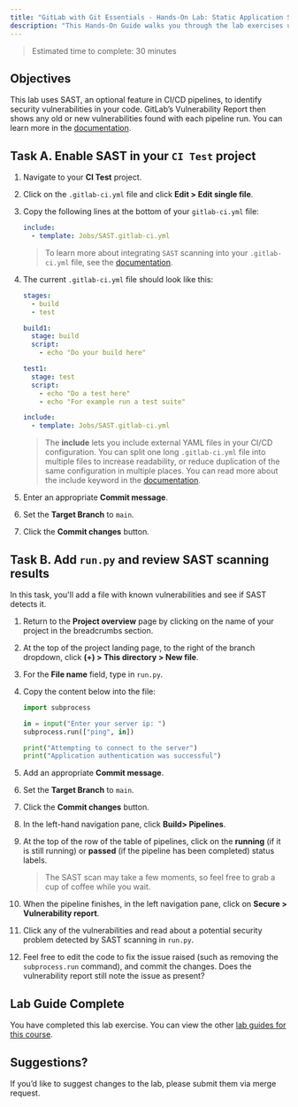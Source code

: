 ```yaml
---
title: "GitLab with Git Essentials - Hands-On Lab: Static Application Security Testing (SAST)"
description: "This Hands-On Guide walks you through the lab exercises used in the GitLab with Git Essentials course."
---
```


> Estimated time to complete: 30 minutes



## Objectives

This lab uses SAST, an optional feature in CI/CD pipelines, to identify security vulnerabilities in your code. GitLab’s Vulnerability Report then shows any old or new vulnerabilities found with each pipeline run. You can learn more in the [documentation](https://docs.gitlab.com/ee/user/application_security/sast/).

## Task A. Enable SAST in your `CI Test` project

1. Navigate to your **CI Test** project.

1. Click on the `.gitlab-ci.yml` file and click **Edit > Edit single file**.

1. Copy the following lines at the bottom of your `gitlab-ci.yml` file:

    ```yaml
    include:
      - template: Jobs/SAST.gitlab-ci.yml
    ```

    > To learn more about integrating `SAST` scanning into your `.gitlab-ci.yml` file, see the [documentation](https://docs.gitlab.com/ee/user/application_security/sast/#configure-sast-in-your-cicd-yaml).

1. The current `.gitlab-ci.yml` file should look like this:

    ```yaml
    stages:
      - build
      - test

    build1:
      stage: build
      script:
        - echo "Do your build here"

    test1:
      stage: test
      script:
        - echo "Do a test here"
        - echo "For example run a test suite"

    include:
      - template: Jobs/SAST.gitlab-ci.yml
    ```

    > The **include** lets you include external YAML files in your CI/CD configuration. You can split one long `.gitlab-ci.yml` file into multiple files to increase readability, or reduce duplication of the same configuration in multiple places. You can read more about the include keyword in the [documentation](https://docs.gitlab.com/ee/ci/yaml/#include).

1. Enter an appropriate **Commit message**.

1. Set the **Target Branch** to `main`.

1. Click the **Commit changes** button.

## Task B. Add `run.py` and review SAST scanning results

In this task, you'll add a file with known vulnerabilities and see if SAST detects it.

1. Return to the **Project overview** page by clicking on the name of your project in the breadcrumbs section.

1. At the top of the project landing page, to the right of the branch dropdown, click **(+) > This directory > New file**.

1. For the **File name** field, type in `run.py`.

1. Copy the content below into the file:

    ```python
    import subprocess

    in = input("Enter your server ip: ")
    subprocess.run(["ping", in])

    print("Attempting to connect to the server")
    print("Application authentication was successful")
    ```

1. Add an appropriate **Commit message**.

1. Set the **Target Branch** to `main`.

1. Click the **Commit changes** button.

1. In the left-hand navigation pane, click **Build> Pipelines**.

1. At the top of the row of the table of pipelines, click on the **running** (if it is still running) or **passed** (if the pipeline has been completed) status labels.

    > The SAST scan may take a few moments, so feel free to grab a cup of coffee while you wait.

1. When the pipeline finishes, in the left navigation pane, click on **Secure > Vulnerability report**.

1. Click any of the vulnerabilities and read about a potential security problem detected by SAST scanning in `run.py`.

1. Feel free to edit the code to fix the issue raised (such as removing the `subprocess.run` command), and commit the changes. Does the vulnerability report still note the issue as present?

## Lab Guide Complete

You have completed this lab exercise. You can view the other [lab guides for this course](/handbook/customer-success/professional-services-engineering/education-services/gitbasicshandson).

## Suggestions?

If you’d like to suggest changes to the lab, please submit them via merge request.
